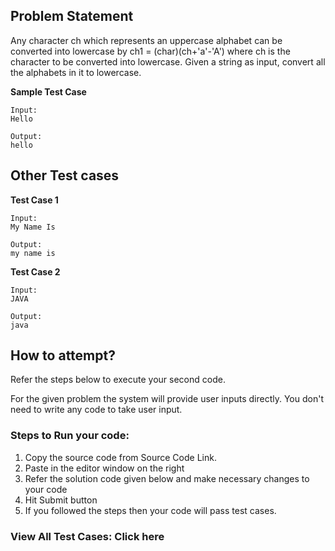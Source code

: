 ## Problem Statement

Any character ch which represents an uppercase alphabet can be converted into
lowercase by ch1 = (char)(ch+'a'-'A') where ch is the character to be converted
into lowercase.
Given a string as input, convert all the alphabets in it to lowercase.

**Sample Test Case**
```
Input:
Hello

Output:
hello
```
## Other Test cases

**Test Case 1**
```
Input:
My Name Is

Output:
my name is
```
**Test Case 2**
```
Input:
JAVA

Output:
java
```
## How to attempt?

Refer the steps below to execute your second code.

For the given problem the system will provide user inputs directly. You don't need to write any code to take user input.

### Steps to Run your code:

1. Copy the source code from Source Code Link.
2. Paste in the editor window on the right
3. Refer the solution code given below and make necessary changes to your code
4. Hit Submit button
5. If you followed the steps then your code will pass test cases.
### View All Test Cases: Click here

